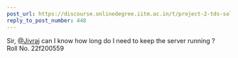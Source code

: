 ```yaml
---
post_url: https://discourse.onlinedegree.iitm.ac.in/t/project-2-tds-solver-discussion-thread/169029/453
reply_to_post_number: 448
---
```

Sir, [@Jivraj](/u/jivraj) can I know how long do I need to keep the server running ?  
Roll No. 22f200559